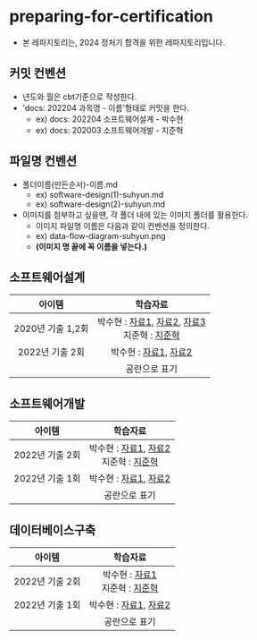 # preparing-for-certification
- 본 레파지토리는, 2024 정처기 합격을 위한 레파지토리입니다.

## 커밋 컨벤션
- 년도와 월은 cbt기준으로 작성한다.
- 'docs: 202204 과목명 - 이름'형태로 커밋을 한다.
  - ex) docs: 202204 소프트웨어설계 - 박수현
  - ex) docs: 202003 소프트웨어개발 - 지준혁

## 파일명 컨벤션
- 폴더이름(만든순서)-이름.md
  - ex) software-design(1)-suhyun.md
  - ex) software-design(2)-suhyun.md
- 이미지를 첨부하고 싶을땐, 각 폴더 내에 있는 이미지 폴더를 활용한다.
  - 이미지 파일명 이름은 다음과 같이 컨벤션을 정의한다.
  - ex) data-flow-diagram-suhyun.png
  - **(이미지 명 끝에 꼭 이름을 넣는다.)**

## 소프트웨어설계
|      아이템      |                                                                                                                                                                                                           학습자료                                                                                                                                                                                                           |
|:-------------:|:------------------------------------------------------------------------------------------------------------------------------------------------------------------------------------------------------------------------------------------------------------------------------------------------------------------------------------------------------------------------------------------------------------------------:|
| 2020년 기출 1,2회 | 박수현 : [자료1](https://github.com/2024-pass-backend/preparing-for-certification/blob/main/software-design/software-design(1)-suhyun.md), [자료2](https://github.com/2024-pass-backend/preparing-for-certification/blob/main/software-design/software-design(2)-suhyun.md), [자료3](https://github.com/2024-pass-backend/preparing-for-certification/blob/main/software-design/software-design(3)-suhyun.md)  <br> 지준혁 : [지준혁]() |
|  2022년 기출 2회  |                                                                                                                                                                                                      박수현 : [자료1](https://github.com/2024-pass-backend/preparing-for-certification/blob/main/software-design/software-design(4)-suhyun.md), [자료2](https://github.com/2024-pass-backend/preparing-for-certification/blob/main/software-design/software-design(5)-suhyun.md)                                                                                                                                                                                               |
|               |                                                                                                                                                                                                         공란으로 표기                                                                                                                                                                                                          |


## 소프트웨어개발
|     아이템     |                                                                                                                                                                                                           학습자료                                                                                                                                                                                                           |
|:-----------:|:------------------------------------------------------------------------------------------------------------------------------------------------------------------------------------------------------------------------------------------------------------------------------------------------------------------------------------------------------------------------------------------------------------------------:|
| 2022년 기출 2회 | 박수현 : [자료1](https://github.com/2024-pass-backend/preparing-for-certification/blob/main/software-development/software-development(1)-suhyun.md), [자료2](https://github.com/2024-pass-backend/preparing-for-certification/blob/main/software-development/software-development(2)-suhyun.md)  <br> 지준혁 : [지준혁]() |
| 2022년 기출 1회 |                                                                                                                                                                                                      박수현 : [자료1](https://github.com/2024-pass-backend/preparing-for-certification/blob/main/software-development/software-development(3)-suhyun.md), [자료2](https://github.com/2024-pass-backend/preparing-for-certification/blob/main/software-development/software-development(4)-suhyun.md)                                                                                                                                                                                               |
|             |                                                                                                                                                                                                         공란으로 표기                                                                                                                                                                                                          |

## 데이터베이스구축
|     아이템     |                   학습자료                    |
|:-----------:|:-----------------------------------------:|
| 2022년 기출 2회 |     박수현 : [자료1]() <br> 지준혁 : [지준혁]()      |
| 2022년 기출 1회 |          박수현 : [자료1](), [자료2]()           |
|             |                  공란으로 표기                  |
